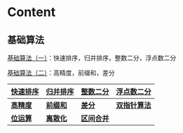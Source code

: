 # Content

## 基础算法

[基础算法（一）](https://www.acwing.com/video/10/)：快速排序，归并排序，整数二分，浮点数二分

[基础算法（二）](https://www.acwing.com/video/11/)：高精度，前缀和，差分

| [**快速排序**](https://github.com/RainGiving/AC/blob/master/Acwing_Basic/%E5%9F%BA%E7%A1%80%E7%AE%97%E6%B3%95/%E5%BF%AB%E9%80%9F%E6%8E%92%E5%BA%8F.md) | [**归并排序**](https://github.com/RainGiving/AC/blob/master/Acwing_Basic/%E5%9F%BA%E7%A1%80%E7%AE%97%E6%B3%95/%E5%BD%92%E5%B9%B6%E6%8E%92%E5%BA%8F.md) | [**整数二分**](https://github.com/RainGiving/AC/blob/master/Acwing_Basic/%E5%9F%BA%E7%A1%80%E7%AE%97%E6%B3%95/%E6%95%B4%E6%95%B0%E4%BA%8C%E5%88%86.md) | [**浮点数二分**](https://github.com/RainGiving/AC/blob/master/Acwing_Basic/%E5%9F%BA%E7%A1%80%E7%AE%97%E6%B3%95/%E6%B5%AE%E7%82%B9%E6%95%B0%E4%BA%8C%E5%88%86.md) |
| ------------------------------------------------------------ | ------------------------------------------------------------ | ------------------------------------------------------------ | ------------------------------------------------------------ |
| [**高精度**](https://github.com/RainGiving/AC/blob/master/Acwing_Basic/%E5%9F%BA%E7%A1%80%E7%AE%97%E6%B3%95/%E9%AB%98%E7%B2%BE%E5%BA%A6.md) | [**前缀和**](https://github.com/RainGiving/AC/blob/master/Acwing_Basic/%E5%9F%BA%E7%A1%80%E7%AE%97%E6%B3%95/%E5%89%8D%E7%BC%80%E5%92%8C.md) | [**差分**](https://github.com/RainGiving/AC/blob/master/Acwing_Basic/%E5%9F%BA%E7%A1%80%E7%AE%97%E6%B3%95/%E5%B7%AE%E5%88%86.md) | [**双指针算法**](https://github.com/RainGiving/AC/blob/master/Acwing_Basic/%E5%9F%BA%E7%A1%80%E7%AE%97%E6%B3%95/%E5%8F%8C%E6%8C%87%E9%92%88%E7%AE%97%E6%B3%95.md) |
| [**位运算**](https://github.com/RainGiving/AC/blob/master/Acwing_Basic/%E5%9F%BA%E7%A1%80%E7%AE%97%E6%B3%95/%E4%BD%8D%E8%BF%90%E7%AE%97.md) | [**离散化**](https://github.com/RainGiving/AC/blob/master/Acwing_Basic/%E5%9F%BA%E7%A1%80%E7%AE%97%E6%B3%95/%E7%A6%BB%E6%95%A3%E5%8C%96.md) | [**区间合并**](https://github.com/RainGiving/AC/blob/master/Acwing_Basic/%E5%9F%BA%E7%A1%80%E7%AE%97%E6%B3%95/%E5%8C%BA%E9%97%B4%E5%90%88%E5%B9%B6.md) |                                                              |

